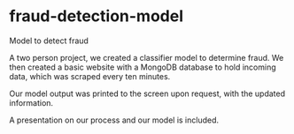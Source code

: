 # fraud-detection-model
Model to detect fraud

A two person project, we created a classifier model to determine fraud. We then created a basic website with a MongoDB database to hold incoming data, which was scraped every ten minutes.

Our model output was printed to the screen upon request, with the updated information.

A presentation on our process and our model is included.
